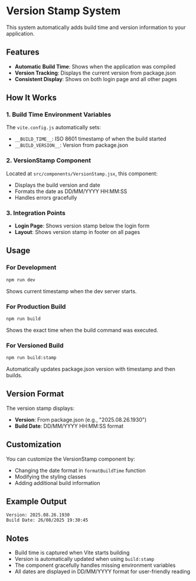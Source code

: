 # Version Stamp System

This system automatically adds build time and version information to your application.

## Features

- **Automatic Build Time**: Shows when the application was compiled
- **Version Tracking**: Displays the current version from package.json
- **Consistent Display**: Shows on both login page and all other pages

## How It Works

### 1. Build Time Environment Variables
The `vite.config.js` automatically sets:
- `__BUILD_TIME__`: ISO 8601 timestamp of when the build started
- `__BUILD_VERSION__`: Version from package.json

### 2. VersionStamp Component
Located at `src/components/VersionStamp.jsx`, this component:
- Displays the build version and date
- Formats the date as DD/MM/YYYY HH:MM:SS
- Handles errors gracefully

### 3. Integration Points
- **Login Page**: Shows version stamp below the login form
- **Layout**: Shows version stamp in footer on all pages

## Usage

### For Development
```bash
npm run dev
```
Shows current timestamp when the dev server starts.

### For Production Build
```bash
npm run build
```
Shows the exact time when the build command was executed.

### For Versioned Build
```bash
npm run build:stamp
```
Automatically updates package.json version with timestamp and then builds.

## Version Format

The version stamp displays:
- **Version**: From package.json (e.g., "2025.08.26.1930")
- **Build Date**: DD/MM/YYYY HH:MM:SS format

## Customization

You can customize the VersionStamp component by:
- Changing the date format in `formatBuildTime` function
- Modifying the styling classes
- Adding additional build information

## Example Output

```
Version: 2025.08.26.1930
Build Date: 26/08/2025 19:30:45
```

## Notes

- Build time is captured when Vite starts building
- Version is automatically updated when using `build:stamp`
- The component gracefully handles missing environment variables
- All dates are displayed in DD/MM/YYYY format for user-friendly reading

